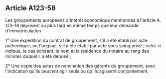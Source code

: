 Article A123-58
----
Les groupements européens d'intérêt économique mentionnés à l'article A. 123-18
déposent au plus tard en même temps que leur demande d'immatriculation :

1° Une expédition du contrat de groupement, s'il a été établi par acte
authentique, ou l'original, s'il a été établi par acte sous seing privé ;
celui-ci indique, le cas échéant, le nom et la résidence du notaire au rang des
minutes duquel il a été déposé ;

2° Une copie des actes de nomination des gérants du groupement, avec
l'indication qu'ils peuvent agir seuls ou qu'ils agissent conjointement.
